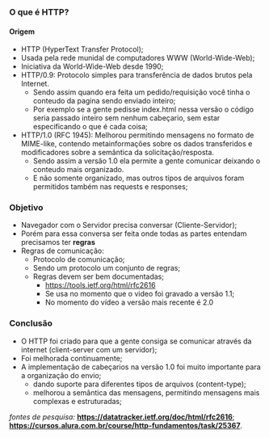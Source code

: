 ### O que é HTTP?


#### Origem

- HTTP (HyperText Transfer Protocol);
- Usada pela rede munidal de computadores WWW (World-Wide-Web);
- Iniciativa da World-Wide-Web desde 1990;
- HTTP/0.9: Protocolo simples para transferência de dados brutos pela Internet.
    - Sendo assim quando era feita um pedido/requisição você tinha o conteudo da pagina sendo enviado inteiro;
    - Por exemplo se a gente pedisse index.html nessa versão o código seria passado inteiro sem nenhum cabeçario, sem estar especificando o que é cada coisa;
- HTTP/1.0 (RFC 1945): Melhorou permitindo mensagens no formato de MIME-like, contendo metainformações sobre os dados transferidos e modificadores sobre a semântica da solicitação/resposta.
    - Sendo assim a versão 1.0 ela permite a gente comunicar deixando o conteudo mais organizado.
    - E não somente organizado, mas outros tipos de arquivos foram permitidos também nas requests e responses;

### Objetivo

- Navegador com o Servidor precisa conversar (Cliente-Servidor);
- Porém para essa conversa ser feita onde todas as partes entendam precisamos ter **regras**
- Regras de comunicação: 
    - Protocolo de comunicação;
    - Sendo um protocolo um conjunto de regras;
    - Regras devem ser bem documentadas;
        - https://tools.ietf.org/html/rfc2616
        - Se usa no momento que o video foi gravado a versão 1.1;
        - No momento do vídeo a versão mais recente é 2.0


### Conclusão

- O HTTP foi criado para que a gente consiga se comunicar através da internet (client-server com um servidor);
- Foi melhorada continuamente;
- A implementação de cabeçarios na versão 1.0 foi muito importante para a organização do envio;
    - dando suporte para diferentes tipos de arquivos (content-type);
    - melhorou a semântica das mensagens, permitindo mensagens mais complexas e estruturadas;


*fontes de pesquisa:* **https://datatracker.ietf.org/doc/html/rfc2616**; **https://cursos.alura.com.br/course/http-fundamentos/task/25367**.
